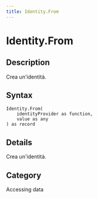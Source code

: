 ```yaml
---
title: Identity.From
---
```


# Identity.From


## Description

Crea un&#39;identità.


## Syntax

```powerquery
Identity.From(
    identityProvider as function,
    value as any
) as record
```


## Details

Crea un'identità.



## Category
Accessing data
